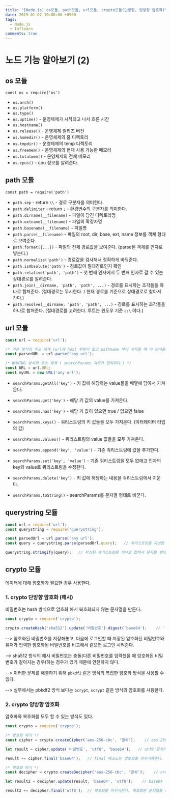 ```yaml
---
title: "[Node.js] os모듈, path모듈, url모듈, crypto모듈(단방향, 양방향 암호화)"
date: 2019-01-07 10:00:00 +0900
tags:
  - Node.js
  - Inflearn
comments: true
---
```


# 노드 기능 알아보기 (2)

## os 모듈

`const os = require('os')`

- `os.arch()`
- `os.platform()`
- `os.type()`
- `os.uptime()` - 운영체제가 시작되고 나서 흐른 시간
- `os.hostname()`
- `os.release()` - 운영체제 릴리즈 버전
- `os.homedir()` - 운영체제의 홈 디렉토리
- `os.tmpdir()` - 운영체제의 temp 디렉토리
- `os.freemem()` - 운영체제의 현재 사용 가능한 메모리
- `os.totalmem()` - 운영체제의 전체 메모리
- `os.cpus()` - cpu 정보를 알려준다.



## path 모듈

`const path = require('path')`

- `path.sep` - return `\\` - 경로 구분자를 의미한다.
- `path.delimiter` - return `;` - 환경변수의 구분자를 의미한다.
- `path.dirname(__filename)` - 파일이 담긴 디렉토리명
- `path.extname(__filename)` - 파일의 확장자명
- `path.basename(__filename)` - 파일명
- `path.parse(__filename)` - 파일의 root, dir, base, ext, name 정보를 객체 형태로 보여준다.
- `path.format({...})` - 파일의 전체 경로값을 보여준다. (parse된 객체를 인자로 넣는다.)
- `path.normalize('path')` - 경로값을 검사해서 정확하게 바꿔준다.
- `path.isAbsolute('path')` - 경로값이 절대경로인지 확인
- `path.relative('path', 'path')` - 첫 번째 인자에서 두 번째 인자로 갈 수 있는 상대경로를 알려준다.
- `path.join(__dirname, 'path', 'path', ...)` - 경로를 표시하는 조각들을 하나로 합쳐준다. (절대경로는 무시한다. / 현재 경로를 기준으로 상대경로로 찾아서 간다.)
- `path.resolve(__dirname, 'path', 'path', ...)` - 경로를 표시하는 조각들을 하나로 합쳐준다. (절대경로를 고려한다. 루트는 윈도우 기준 `c:\` 이다.)



## url 모듈

```js
const url = require('url');

/* 기존 방식의 주소 체계 (url에 host 부분이 없고 pathname 부터 시작할 때 이 방식을 쓴다.)*/
const parsedURL = url.parse('any url');

/* WHATWG 방식의 주소 체계 ( searchParams 처리가 편리하다.) */
const URL = url.URL;
const myURL = new URL('any url');
```

- `searchParams.getAll('key')` - 키 값에 해당하는 value들을 배열에 담아서 가져온다.

- `searchParams.get('key')` - 해당 키 값의 value를 가져온다.

- `searchParams.has('key')` - 해당 키 값이 있으면 true / 없으면 false

- `searchParams.keys()` - 쿼리스트링의 키 값들을 모두 가져온다. (이터레이터 타입의 값)
- `searchParams.values()` - 쿼리스트링의 value 값들을 모두 가져온다.
- `searchParams.append('key', 'value')` - 기존 쿼리스트링에 값을 추가한다.
- `searchParams.set('key', 'value')` - 기존 쿼리스트링을 모두 없애고 인자의 key와 value로 쿼리스트링을 수정한다.
- `searchParams.delete('key')` - 키 값에 해당하는 내용을 쿼리스트링에서 지운다.
- `searchParams.toString()` - searchParams를 문자열 형태로 바꾼다.



## querystring 모듈

```js
const url = require('url');
const querystring = require('querystring');

const parsedUrl = url.parse('any url');
const query = querystring.parse(parsedUrl.query);	// 쿼리스트링을 파싱한 결과를 객체 형태로 보여준다.

querystring.stringify(query);	// 파싱된 쿼리스트링을 하나로 합쳐서 문자열 형태로 보여준다.
```



## crypto 모듈

데이터에 대해  암호화가 필요한 경우 사용한다.

### 1. crypto 단방향 암호화 (해시)

비밀번호는 hash 방식으로 암호화 해서 복호화되지 않는 문자열을 만든다.

```js
const crypto = require('crypto');

crypto.createHash('sha512').update('비밀번호').digest('base64');	// '비밀번호'를 sha512 방식으로 암호화 해서 base64 형식의 문자열로 보여줘라.
```

 --> 암호화된 비밀번호를 저장해놓고, 다음에 로그인할 때 저장된  암호화된 비밀번호와 유저가 입력한 암호화된 비밀번호를 비교해서 같으면 로그인 시켜준다.

--> sha512 방식의 해시 비밀번호는 충돌(다른 비밀번호를 입력했을 때 암호화된 비밀번호가 같아지는 경우)하는 경우가 있기 때문에 안전하지 않다.

--> 이러한 문제를 해결하기 위해 `pbkdf2` 같은 방식의 복잡한 암호화 방식을 사용할 수 있다.

--> 실무에서는 pbkdf2 방식 보다는 `bcrypt`, `scrypt` 같은 방식의 암호화를 사용한다.



### 2. crypto 양방향 암호화

암호화와 복호화를 모두 할 수 있는 방식도 있다.

```js
const crypto = require('crypto');

/* 암호화 하기 */
const cipher = crypto.createCipher('aes-256-cbc', '열쇠');	// aes-256-cbc 방식으로 암호화한다. 복호화를 위해 두 번째 인자로 열쇠를 넣어준다.

let result = cipher.update('비밀번호', 'utf8', 'base64');	// utf8 형식의 평문을 base64 형식의 암호문으로 바꾼다.

result += cipher.final('base64');	// final 메소드는 암호화를 마무리해준다. 암호화된 문자열을 리턴한다.

/* 복호화 하기 */
const decipher = crypto.createDecipher('aes-256-cbc', '열쇠');	// createCipher에서 암호화할 때 두 번째 인자로 넘겨준 열쇠와 일치해야만 복호화 할 수 있다.(중요하니까 잘 숨겨놔야 한다!)

let result2 = decipher.update(result, 'base64', 'utf8');	// base64 형식의 암호문을 utf8 형식의 평문으로 바꾼다.

result2 += decipher.final('utf8');	// 복호화를 마무리한다. 복호화된 문자열을 리턴한다.
```